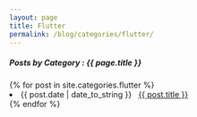 ```yaml
---
layout: page
title: Flutter
permalink: /blog/categories/flutter/
---
```


<h5> Posts by Category : {{ page.title }} </h5>

<div class="card">
{% for post in site.categories.flutter %}
 <li class="category-posts"><span>{{ post.date | date_to_string }}</span> &nbsp; <a href="{{ post.url }}">{{ post.title }}</a></li>
{% endfor %}
</div>